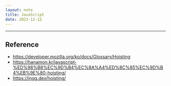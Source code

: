 ```yaml
---
layout: note
title: JavaScript
date: 2023-12-12
---
```







---




## Reference

- <https://developer.mozilla.org/ko/docs/Glossary/Hoisting>
- <https://hanamon.kr/javascript-%ED%98%B8%EC%9D%B4%EC%8A%A4%ED%8C%85%EC%9D%B4%EB%9E%80-hoisting/>
- <https://ingg.dev/hoisting/>
